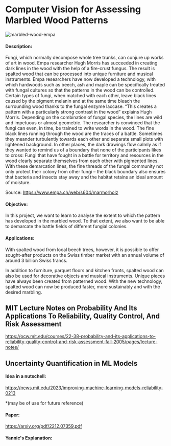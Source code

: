 # Computer Vision for Assessing Marbled Wood Patterns

![marbled-wood-empa](https://www.empa.ch/documents/56164/7263206/Marmorholz.jpg/94fb0a17-0906-447e-8c40-f03e3b4f4a12?t=1554187192000)

#### Description: 
Fungi, which normally decompose whole tree trunks, can conjure up works of art in wood. Empa researcher Hugh Morris has succeeded in creating dark lines in the wood with the help of a fire-crust fungus. The result is spalted wood that can be processed into unique furniture and musical instruments.
Empa researchers have now developed a technology, with which hardwoods such as beech, ash and maple can be specifically treated with fungal cultures so that the patterns in the wood can be controlled.
Certain types of fungi, when matched with each other, leave black lines caused by the pigment melanin and at the same time bleach the surrounding wood thanks to the fungal enzyme laccase. “This creates a pattern with a particularly strong contrast in the wood” explains Hugh Morris. Depending on the combination of fungal species, the lines are wild and impetuous or almost geometric. The researcher is convinced that the fungi can even, in time, be trained to write words in the wood. 
The fine black lines running through the wood are the traces of a battle. Sometimes they meander turbulently towards each other and separate small plots with lightened background. In other places, the dark drawings flow calmly as if they wanted to remind us of a boundary that none of the participants likes to cross: Fungi that have fought in a battle for territory and resources in the wood clearly separate themselves from each other with pigmented lines. With these demarcation lines, the fine threads of the fungal community not only protect their colony from other fungi – the black boundary also ensures that bacteria and insects stay away and the habitat retains an ideal amount of moisture.

Source: https://www.empa.ch/web/s604/marmorholz

#### Objective:
In this project, we want to learn to analyse the extent to which the pattern has developed in the marbled wood.
To that extent, we also want to be able to demarcate the battle fields of different fungial colonies.

#### Applications:

With spalted wood from local beech trees, however, it is possible to offer sought-after products on the Swiss timber market with an annual volume of around 3 billion Swiss francs.

In addition to furniture, parquet floors and kitchen fronts, spalted wood can also be used for decorative objects and musical instruments. Unique pieces have always been created from patterned wood. With the new technology, spalted wood can now be produced faster, more sustainably and with the desired marbling.




## MIT Lecture Notes on Probability And Its Applications To Reliability, Quality Control, And Risk Assessment
https://ocw.mit.edu/courses/22-38-probability-and-its-applications-to-reliability-quality-control-and-risk-assessment-fall-2005/pages/lecture-notes/


## Uncertainty Quantification in ML Models

#### Idea in a nutschell:
https://news.mit.edu/2023/improving-machine-learning-models-reliability-0213

*(may be of use for future reference)

#### Paper:
https://arxiv.org/pdf/2212.07359.pdf

#### Yannic's Explanation:
